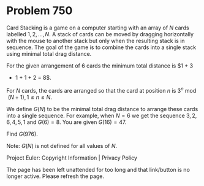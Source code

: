 #   Problem 750

   Card Stacking is a game on a computer starting with an array of $N$ cards
   labelled $1,2,\ldots,N$. A stack of cards can be moved by dragging
   horizontally with the mouse to another stack but only when the resulting
   stack is in sequence. The goal of the game is to combine the cards into a
   single stack using minimal total drag distance.

   For the given arrangement of 6 cards the minimum total distance is $1 + 3
   + 1 + 1 + 2 = 8$.

   For $N$ cards, the cards are arranged so that the card at position $n$ is
   $3^n\bmod(N+1), 1\le n\le N$.

   We define $G(N)$ to be the minimal total drag distance to arrange these
   cards into a single sequence.
   For example, when $N = 6$ we get the sequence $3,2,6,4,5,1$ and $G(6) =
   8$.
   You are given $G(16) = 47$.

   Find $G(976)$.

   Note: $G(N)$ is not defined for all values of $N$.

   Project Euler: Copyright Information | Privacy Policy

   The page has been left unattended for too long and that link/button is no
   longer active. Please refresh the page.
